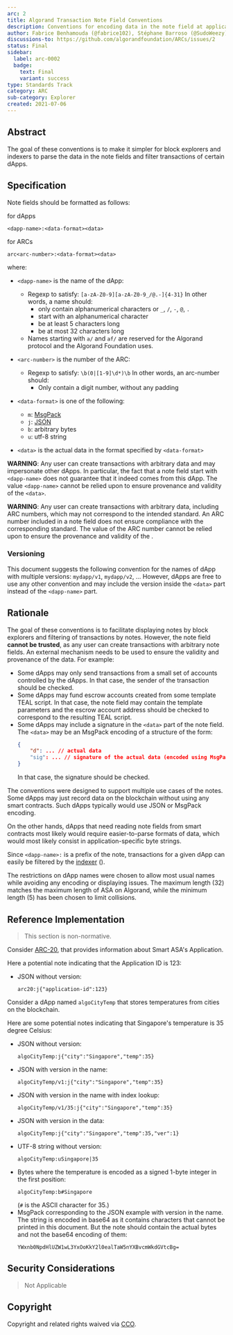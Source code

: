 ```yaml
---
arc: 2
title: Algorand Transaction Note Field Conventions
description: Conventions for encoding data in the note field at application-level
author: Fabrice Benhamouda (@fabrice102), Stéphane Barroso (@SudoWeezy), Cosimo Bassi (@cusma)
discussions-to: https://github.com/algorandfoundation/ARCs/issues/2
status: Final
sidebar:
  label: arc-0002
  badge:
    text: Final
    variant: success
type: Standards Track
category: ARC
sub-category: Explorer
created: 2021-07-06
---
```



## Abstract

The goal of these conventions is to make it simpler for block explorers and indexers to parse the data in the note fields and filter transactions of certain dApps.

## Specification

Note fields should be formatted as follows:

for dApps
```
<dapp-name>:<data-format><data>
```

for ARCs
```
arc<arc-number>:<data-format><data>
```

where:
* `<dapp-name>` is the name of the dApp:
    * Regexp to satisfy: `[a-zA-Z0-9][a-zA-Z0-9_/@.-]{4-31}`
      In other words, a name should:
         * only contain alphanumerical characters or `_`, `/`, `-`, `@`, `.`
         * start with an alphanumerical character
         * be at least 5 characters long
         * be at most 32 characters long
    * Names starting with `a/` and `af/` are reserved for the Algorand protocol and the Algorand Foundation uses.

* `<arc-number>` is the number of the ARC:
    * Regexp to satisfy: `\b(0|[1-9]\d*)\b`
      In other words, an arc-number should:
        * Only contain a digit number, without any padding

* `<data-format>` is one of the following:
    * `m`: <a href="https://msgpack.org">MsgPack</a>
    * `j`: <a href="https://json.org">JSON</a>
    * `b`: arbitrary bytes
    * `u`: utf-8 string
* `<data>` is the actual data in the format specified by `<data-format>`

**WARNING**: Any user can create transactions with arbitrary data and may impersonate other dApps. In particular, the fact that a note field start with `<dapp-name>` does not guarantee that it indeed comes from this dApp. The value `<dapp-name>` cannot be relied upon to ensure provenance and validity of the `<data>`.

**WARNING**: Any user can create transactions with arbitrary data, including ARC numbers, which may not correspond to the intended standard. An ARC number included in a note field does not ensure compliance with the corresponding standard. The value of the ARC number cannot be relied upon to ensure the provenance and validity of the <data>.

### Versioning

This document suggests the following convention for the names of dApp with multiple versions: `mydapp/v1`, `mydapp/v2`, ... However, dApps are free to use any other convention and may include the version inside the `<data>` part instead of the `<dapp-name>` part.

## Rationale

The goal of these conventions is to facilitate displaying notes by block explorers and filtering of transactions by notes. However, the note field **cannot be trusted**, as any user can create transactions with arbitrary note fields. An external mechanism needs to be used to ensure the validity and provenance of the data. For example:

* Some dApps may only send transactions from a small set of accounts controlled by the dApps. In that case, the sender of the transaction should be checked.
* Some dApps may fund escrow accounts created from some template TEAL script. In that case, the note field may contain the template parameters and the escrow account address should be checked to correspond to the resulting TEAL script.
* Some dApps may include a signature in the `<data>` part of the note field. The `<data>` may be an MsgPack encoding of a structure of the form:
    ```json
    {
        "d": ... // actual data
        "sig": ... // signature of the actual data (encoded using MsgPack)
    }
    ```
    In that case, the signature should be checked.

The conventions were designed to support multiple use cases of the notes. Some dApps may just record data on the blockchain without using any smart contracts. Such dApps typically would use JSON or MsgPack encoding.

On the other hands, dApps that need reading note fields from smart contracts most likely would require easier-to-parse formats of data, which would most likely consist in application-specific byte strings.

Since `<dapp-name>:` is a prefix of the note, transactions for a given dApp can easily be filtered by the <a href="https://github.com/algorand/indexer">indexer</a> ().

The restrictions on dApp names were chosen to allow most usual names while avoiding any encoding or displaying issues. The maximum length (32) matches the maximum length of ASA on Algorand, while the minimum length (5) has been chosen to limit collisions.

## Reference Implementation

> This section is non-normative.

Consider [ARC-20](../arc-0020), that provides information about Smart ASA's Application.

Here a potential note indicating that the Application ID is 123:

* JSON without version:
    ```
    arc20:j{"application-id":123}
    ```

Consider a dApp named `algoCityTemp` that stores temperatures from cities on the blockchain.

Here are some potential notes indicating that Singapore's temperature is 35 degree Celsius:
* JSON without version:
    ```
    algoCityTemp:j{"city":"Singapore","temp":35}
    ```
* JSON with version in the name:
    ```
    algoCityTemp/v1:j{"city":"Singapore","temp":35}
    ```
* JSON with version in the name with index lookup:
    ```
    algoCityTemp/v1/35:j{"city":"Singapore","temp":35}
    ```
* JSON with version in the data:
    ```
    algoCityTemp:j{"city":"Singapore","temp":35,"ver":1}
    ```
* UTF-8 string without version:
    ```
    algoCityTemp:uSingapore|35
    ```
* Bytes where the temperature is encoded as a signed 1-byte integer in the first position:
    ```
    algoCityTemp:b#Singapore
    ```
    (`#` is the ASCII character for 35.)
* MsgPack corresponding to the JSON example with version in the name. The string is encoded in base64 as it contains characters that cannot be printed in this document. But the note should contain the actual bytes and not the base64 encoding of them:
    ```
    YWxnb0NpdHlUZW1wL3YxOoKkY2l0ealTaW5nYXBvcmWkdGVtcBg=
    ```

## Security Considerations
> Not Applicable

## Copyright

Copyright and related rights waived via <a href="https://creativecommons.org/publicdomain/zero/1.0/">CCO</a>.
